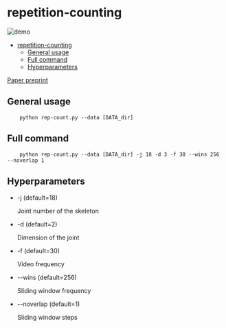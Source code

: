 # repetition-counting
![demo](./Video.gif)
- [repetition-counting](#repetition-counting)
  - [General usage](#general-usage)
  - [Full command](#full-command)
  - [Hyperparameters](#hyperparameters)

[Paper preprint](https://arxiv.org/submit/3795435/view)

## General usage
        python rep-count.py --data [DATA_dir] 

## Full command
        python rep-count.py --data [DATA_dir] -j 18 -d 3 -f 30 --wins 256 --noverlap 1

## Hyperparameters

- -j (default=18)

    Joint number of the skeleton

- -d (default=2)

    Dimension of the joint

- -f (default=30)

    Video frequency

- --wins (default=256)

    Sliding window frequency

- --noverlap (default=1)

    Sliding window steps
        
